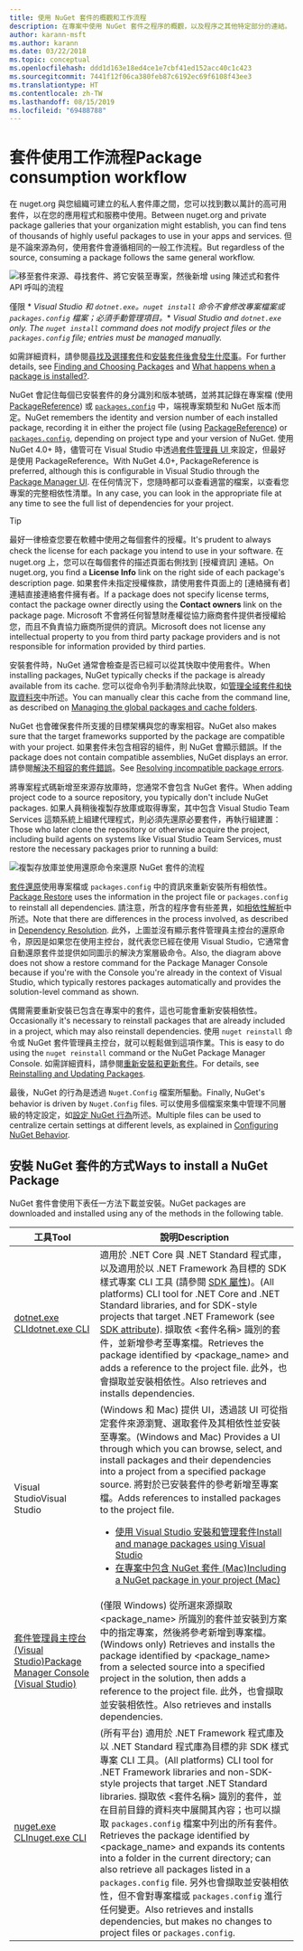 ```yaml
---
title: 使用 NuGet 套件的概觀和工作流程
description: 在專案中使用 NuGet 套件之程序的概觀，以及程序之其他特定部分的連結。
author: karann-msft
ms.author: karann
ms.date: 03/22/2018
ms.topic: conceptual
ms.openlocfilehash: ddd1d163e18ed4ce1e7cbf41ed152acc40c1c423
ms.sourcegitcommit: 7441f12f06ca380feb87c6192ec69f6108f43ee3
ms.translationtype: HT
ms.contentlocale: zh-TW
ms.lasthandoff: 08/15/2019
ms.locfileid: "69488788"
---
```

# <a name="package-consumption-workflow"></a><span data-ttu-id="3ef03-103">套件使用工作流程</span><span class="sxs-lookup"><span data-stu-id="3ef03-103">Package consumption workflow</span></span>

<span data-ttu-id="3ef03-104">在 nuget.org 與您組織可建立的私人套件庫之間，您可以找到數以萬計的高可用套件，以在您的應用程式和服務中使用。</span><span class="sxs-lookup"><span data-stu-id="3ef03-104">Between nuget.org and private package galleries that your organization might establish, you can find tens of thousands of highly useful packages to use in your apps and services.</span></span> <span data-ttu-id="3ef03-105">但是不論來源為何，使用套件會遵循相同的一般工作流程。</span><span class="sxs-lookup"><span data-stu-id="3ef03-105">But regardless of the source, consuming a package follows the same general workflow.</span></span>

![移至套件來源、尋找套件、將它安裝至專案，然後新增 using 陳述式和套件 API 呼叫的流程](media/Overview-01-GeneralFlow.png)

<span data-ttu-id="3ef03-107">僅限 \* _Visual Studio 和 `dotnet.exe`。`nuget install` 命令不會修改專案檔案或 `packages.config` 檔案；必須手動管理項目。_</span><span class="sxs-lookup"><span data-stu-id="3ef03-107">\* _Visual Studio and `dotnet.exe` only. The `nuget install` command does not modify project files or the `packages.config` file; entries must be managed manually._</span></span>

<span data-ttu-id="3ef03-108">如需詳細資料，請參閱[尋找及選擇套件](../consume-packages/finding-and-choosing-packages.md)和[安裝套件後會發生什麼事](../concepts/package-installation-process.md)。</span><span class="sxs-lookup"><span data-stu-id="3ef03-108">For further details, see [Finding and Choosing Packages](../consume-packages/finding-and-choosing-packages.md) and [What happens when a package is installed?](../concepts/package-installation-process.md).</span></span>

<span data-ttu-id="3ef03-109">NuGet 會記住每個已安裝套件的身分識別和版本號碼，並將其記錄在專案檔 (使用 [PackageReference](../consume-packages/package-references-in-project-files.md)) 或 [`packages.config`](../reference/packages-config.md) 中，端視專案類型和 NuGet 版本而定。</span><span class="sxs-lookup"><span data-stu-id="3ef03-109">NuGet remembers the identity and version number of each installed package, recording it in either the project file (using [PackageReference](../consume-packages/package-references-in-project-files.md)) or [`packages.config`](../reference/packages-config.md), depending on project type and your version of NuGet.</span></span> <span data-ttu-id="3ef03-110">使用 NuGet 4.0+ 時，儘管可在 Visual Studio 中透過[套件管理員 UI ](install-use-packages-visual-studio.md)來設定，但最好是使用 PackageReference。</span><span class="sxs-lookup"><span data-stu-id="3ef03-110">With NuGet 4.0+, PackageReference is preferred, although this is configurable in Visual Studio through the [Package Manager UI](install-use-packages-visual-studio.md).</span></span> <span data-ttu-id="3ef03-111">在任何情況下，您隨時都可以查看適當的檔案，以查看您專案的完整相依性清單。</span><span class="sxs-lookup"><span data-stu-id="3ef03-111">In any case, you can look in the appropriate file at any time to see the full list of dependencies for your project.</span></span>

> [!Tip]
> <span data-ttu-id="3ef03-112">最好一律檢查您要在軟體中使用之每個套件的授權。</span><span class="sxs-lookup"><span data-stu-id="3ef03-112">It's prudent to always check the license for each package you intend to use in your software.</span></span> <span data-ttu-id="3ef03-113">在 nuget.org 上，您可以在每個套件的描述頁面右側找到 [授權資訊]  連結。</span><span class="sxs-lookup"><span data-stu-id="3ef03-113">On nuget.org, you find a **License Info** link on the right side of each package's description page.</span></span> <span data-ttu-id="3ef03-114">如果套件未指定授權條款，請使用套件頁面上的 [連絡擁有者]  連結直接連絡套件擁有者。</span><span class="sxs-lookup"><span data-stu-id="3ef03-114">If a package does not specify license terms, contact the package owner directly using the **Contact owners** link on the package page.</span></span> <span data-ttu-id="3ef03-115">Microsoft 不會將任何智慧財產權從協力廠商套件提供者授權給您，而且不負責協力廠商所提供的資訊。</span><span class="sxs-lookup"><span data-stu-id="3ef03-115">Microsoft does not license any intellectual property to you from third party package providers and is not responsible for information provided by third parties.</span></span>

<span data-ttu-id="3ef03-116">安裝套件時，NuGet 通常會檢查是否已經可以從其快取中使用套件。</span><span class="sxs-lookup"><span data-stu-id="3ef03-116">When installing packages, NuGet typically checks if the package is already available from its cache.</span></span> <span data-ttu-id="3ef03-117">您可以從命令列手動清除此快取，如[管理全域套件和快取資料夾](../consume-packages/managing-the-global-packages-and-cache-folders.md)中所述。</span><span class="sxs-lookup"><span data-stu-id="3ef03-117">You can manually clear this cache from the command line, as described on [Managing the global packages and cache folders](../consume-packages/managing-the-global-packages-and-cache-folders.md).</span></span>

<span data-ttu-id="3ef03-118">NuGet 也會確保套件所支援的目標架構與您的專案相容。</span><span class="sxs-lookup"><span data-stu-id="3ef03-118">NuGet also makes sure that the target frameworks supported by the package are compatible with your project.</span></span> <span data-ttu-id="3ef03-119">如果套件未包含相容的組件，則 NuGet 會顯示錯誤。</span><span class="sxs-lookup"><span data-stu-id="3ef03-119">If the package does not contain compatible assemblies, NuGet displays an error.</span></span> <span data-ttu-id="3ef03-120">請參閱[解決不相容的套件錯誤](../concepts/dependency-resolution.md#resolving-incompatible-package-errors)。</span><span class="sxs-lookup"><span data-stu-id="3ef03-120">See [Resolving incompatible package errors](../concepts/dependency-resolution.md#resolving-incompatible-package-errors).</span></span>

<span data-ttu-id="3ef03-121">將專案程式碼新增至來源存放庫時，您通常不會包含 NuGet 套件。</span><span class="sxs-lookup"><span data-stu-id="3ef03-121">When adding project code to a source repository, you typically don't include NuGet packages.</span></span> <span data-ttu-id="3ef03-122">如果人員稍後複製存放庫或取得專案，其中包含 Visual Studio Team Services 這類系統上組建代理程式，則必須先還原必要套件，再執行組建置：</span><span class="sxs-lookup"><span data-stu-id="3ef03-122">Those who later clone the repository or otherwise acquire the project, including build agents on systems like Visual Studio Team Services, must restore the necessary packages prior to running a build:</span></span>

![複製存放庫並使用還原命令來還原 NuGet 套件的流程](media/Overview-02-RestoreFlow.png)

<span data-ttu-id="3ef03-124">[套件還原](../consume-packages/package-restore.md)使用專案檔或 `packages.config` 中的資訊來重新安裝所有相依性。</span><span class="sxs-lookup"><span data-stu-id="3ef03-124">[Package Restore](../consume-packages/package-restore.md) uses the information in the project file or `packages.config` to reinstall all dependencies.</span></span> <span data-ttu-id="3ef03-125">請注意，所含的程序會有些差異，如[相依性解析](../concepts/dependency-resolution.md)中所述。</span><span class="sxs-lookup"><span data-stu-id="3ef03-125">Note that there are differences in the process involved, as described in [Dependency Resolution](../concepts/dependency-resolution.md).</span></span> <span data-ttu-id="3ef03-126">此外，上圖並沒有顯示套件管理員主控台的還原命令，原因是如果您在使用主控台，就代表您已經在使用 Visual Studio，它通常會自動還原套件並提供如同圖示的解決方案層級命令。</span><span class="sxs-lookup"><span data-stu-id="3ef03-126">Also, the diagram above does not show a restore command for the Package Manager Console because if you're with the Console you're already in the context of Visual Studio, which typically restores packages automatically and provides the solution-level command as shown.</span></span>

<span data-ttu-id="3ef03-127">偶爾需要重新安裝已包含在專案中的套件，這也可能會重新安裝相依性。</span><span class="sxs-lookup"><span data-stu-id="3ef03-127">Occasionally it's necessary to reinstall packages that are already included in a project, which may also reinstall dependencies.</span></span> <span data-ttu-id="3ef03-128">使用 `nuget reinstall` 命令或 NuGet 套件管理員主控台，就可以輕鬆做到這項作業。</span><span class="sxs-lookup"><span data-stu-id="3ef03-128">This is easy to do using the `nuget reinstall` command or the NuGet Package Manager Console.</span></span> <span data-ttu-id="3ef03-129">如需詳細資料，請參閱[重新安裝和更新套件](../consume-packages/reinstalling-and-updating-packages.md)。</span><span class="sxs-lookup"><span data-stu-id="3ef03-129">For details, see [Reinstalling and Updating Packages](../consume-packages/reinstalling-and-updating-packages.md).</span></span>

<span data-ttu-id="3ef03-130">最後，NuGet 的行為是透過 `Nuget.Config` 檔案所驅動。</span><span class="sxs-lookup"><span data-stu-id="3ef03-130">Finally, NuGet's behavior is driven by `Nuget.Config` files.</span></span> <span data-ttu-id="3ef03-131">可以使用多個檔案來集中管理不同層級的特定設定，如[設定 NuGet 行為](../consume-packages/configuring-nuget-behavior.md)所述。</span><span class="sxs-lookup"><span data-stu-id="3ef03-131">Multiple files can be used to centralize certain settings at different levels, as explained in [Configuring NuGet Behavior](../consume-packages/configuring-nuget-behavior.md).</span></span>

## <a name="ways-to-install-a-nuget-package"></a><span data-ttu-id="3ef03-132">安裝 NuGet 套件的方式</span><span class="sxs-lookup"><span data-stu-id="3ef03-132">Ways to install a NuGet Package</span></span>

<span data-ttu-id="3ef03-133">NuGet 套件會使用下表任一方法下載並安裝。</span><span class="sxs-lookup"><span data-stu-id="3ef03-133">NuGet packages are downloaded and installed using any of the methods in the following table.</span></span>

| <span data-ttu-id="3ef03-134">工具</span><span class="sxs-lookup"><span data-stu-id="3ef03-134">Tool</span></span> | <span data-ttu-id="3ef03-135">說明</span><span class="sxs-lookup"><span data-stu-id="3ef03-135">Description</span></span> |
| --- | --- |
| [<span data-ttu-id="3ef03-136">dotnet.exe CLI</span><span class="sxs-lookup"><span data-stu-id="3ef03-136">dotnet.exe CLI</span></span>](install-use-packages-dotnet-cli.md) | <span data-ttu-id="3ef03-137">適用於 .NET Core 與 .NET Standard 程式庫，以及適用於以 .NET Framework 為目標的 SDK 樣式專案 CLI 工具 (請參閱 [ SDK 屬性](/dotnet/core/tools/csproj#additions))。</span><span class="sxs-lookup"><span data-stu-id="3ef03-137">(All platforms) CLI tool for .NET Core and .NET Standard libraries, and for SDK-style projects that target .NET Framework (see [SDK attribute](/dotnet/core/tools/csproj#additions)).</span></span> <span data-ttu-id="3ef03-138">擷取依 \<套件名稱\> 識別的套件，並新增參考至專案檔。</span><span class="sxs-lookup"><span data-stu-id="3ef03-138">Retrieves the package identified by \<package_name\> and adds a reference to the project file.</span></span> <span data-ttu-id="3ef03-139">此外，也會擷取並安裝相依性。</span><span class="sxs-lookup"><span data-stu-id="3ef03-139">Also retrieves and installs dependencies.</span></span> |
| <span data-ttu-id="3ef03-140">Visual Studio</span><span class="sxs-lookup"><span data-stu-id="3ef03-140">Visual Studio</span></span> | <span data-ttu-id="3ef03-141">(Windows 和 Mac) 提供 UI，透過該 UI 可從指定套件來源瀏覽、選取套件及其相依性並安裝至專案。</span><span class="sxs-lookup"><span data-stu-id="3ef03-141">(Windows and Mac) Provides a UI through which you can browse, select, and install packages and their dependencies into a project from a specified package source.</span></span> <span data-ttu-id="3ef03-142">將對於已安裝套件的參考新增至專案檔。</span><span class="sxs-lookup"><span data-stu-id="3ef03-142">Adds references to installed packages to the project file.</span></span><ul><li>[<span data-ttu-id="3ef03-143">使用 Visual Studio 安裝和管理套件</span><span class="sxs-lookup"><span data-stu-id="3ef03-143">Install and manage packages using Visual Studio</span></span>](install-use-packages-visual-studio.md)</li><li>[<span data-ttu-id="3ef03-144">在專案中包含 NuGet 套件 (Mac)</span><span class="sxs-lookup"><span data-stu-id="3ef03-144">Including a NuGet package in your project (Mac)</span></span>](/visualstudio/mac/nuget-walkthrough)</li></ul> |
| [<span data-ttu-id="3ef03-145">套件管理員主控台 (Visual Studio)</span><span class="sxs-lookup"><span data-stu-id="3ef03-145">Package Manager Console (Visual Studio)</span></span>](install-use-packages-powershell.md) | <span data-ttu-id="3ef03-146">(僅限 Windows) 從所選來源擷取 \<package_name\> 所識別的套件並安裝到方案中的指定專案，然後將參考新增到專案檔。</span><span class="sxs-lookup"><span data-stu-id="3ef03-146">(Windows only) Retrieves and installs the package identified by \<package_name\> from a selected source into a specified project in the solution, then adds a reference to the project file.</span></span> <span data-ttu-id="3ef03-147">此外，也會擷取並安裝相依性。</span><span class="sxs-lookup"><span data-stu-id="3ef03-147">Also retrieves and installs dependencies.</span></span> |
| [<span data-ttu-id="3ef03-148">nuget.exe CLI</span><span class="sxs-lookup"><span data-stu-id="3ef03-148">nuget.exe CLI</span></span>](install-use-packages-nuget-cli.md) | <span data-ttu-id="3ef03-149">(所有平台) 適用於 .NET Framework 程式庫及以 .NET Standard 程式庫為目標的非 SDK 樣式專案 CLI 工具。</span><span class="sxs-lookup"><span data-stu-id="3ef03-149">(All platforms) CLI tool for .NET Framework libraries and non-SDK-style projects that target .NET Standard libraries.</span></span> <span data-ttu-id="3ef03-150">擷取依 \<套件名稱\> 識別的套件，並在目前目錄的資料夾中展開其內容；也可以擷取 `packages.config` 檔案中列出的所有套件。</span><span class="sxs-lookup"><span data-stu-id="3ef03-150">Retrieves the package identified by \<package_name\> and expands its contents into a folder in the current directory; can also retrieve all packages listed in a `packages.config` file.</span></span> <span data-ttu-id="3ef03-151">另外也會擷取並安裝相依性，但不會對專案檔或 `packages.config` 進行任何變更。</span><span class="sxs-lookup"><span data-stu-id="3ef03-151">Also retrieves and installs dependencies, but makes no changes to project files or `packages.config`.</span></span> |
